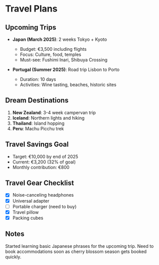 # Travel Plans

## Upcoming Trips
- **Japan (March 2025)**: 2 weeks Tokyo + Kyoto
  - Budget: €3,500 including flights
  - Focus: Culture, food, temples
  - Must-see: Fushimi Inari, Shibuya Crossing

- **Portugal (Summer 2025)**: Road trip Lisbon to Porto
  - Duration: 10 days
  - Activities: Wine tasting, beaches, historic sites

## Dream Destinations
1. **New Zealand**: 3-4 week campervan trip
2. **Iceland**: Northern lights and hiking
3. **Thailand**: Island hopping
4. **Peru**: Machu Picchu trek

## Travel Savings Goal
- Target: €10,000 by end of 2025
- Current: €3,200 (32% of goal)
- Monthly contribution: €800

## Travel Gear Checklist
- [x] Noise-canceling headphones
- [x] Universal adapter
- [ ] Portable charger (need to buy)
- [x] Travel pillow
- [x] Packing cubes

## Notes
Started learning basic Japanese phrases for the upcoming trip. Need to book accommodations soon as cherry blossom season gets booked quickly.